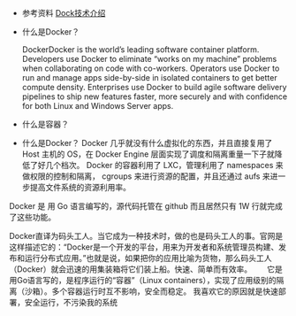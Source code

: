 * 参考资料
 [Dock技术介绍](http://www.csdn.net/article/2014-07-02/2820497-what%27s-docker)

* 什么是Docker？

    DockerDocker is the world’s leading software container platform. Developers use Docker to eliminate “works on my machine” problems when collaborating on code with co-workers. Operators use Docker to run and manage apps side-by-side in isolated containers to get better compute density. Enterprises use Docker to build agile software delivery pipelines to ship new features faster, more securely and with confidence for both Linux and Windows Server apps.
* 什么是容器？

* 什么是Docker？
Docker 几乎就没有什么虚拟化的东西，并且直接复用了 Host 主机的 OS，在 Docker Engine 层面实现了调度和隔离重量一下子就降低了好几个档次。 Docker 的容器利用了  LXC，管理利用了  namespaces 来做权限的控制和隔离，  cgroups 来进行资源的配置，并且还通过  aufs 来进一步提高文件系统的资源利用率。

Docker 是 用 Go 语言编写的，源代码托管在 github 而且居然只有 1W 行就完成了这些功能。

  Docker直译为码头工人。当它成为一种技术时，做的也是码头工人的事。官网是这样描述它的：“Docker是一个开发的平台，用来为开发者和系统管理员构建、发布和运行分布式应用。”也就是说，如果把你的应用比喻为货物，那么码头工人（Docker）就会迅速的用集装箱将它们装上船。快速、简单而有效率。
        它是用Go语言写的，是程序运行的“容器”（Linux containers），实现了应用级别的隔离（沙箱）。多个容器运行时互不影响，安全而稳定。
        我喜欢它的原因就是快速部署，安全运行，不污染我的系统
